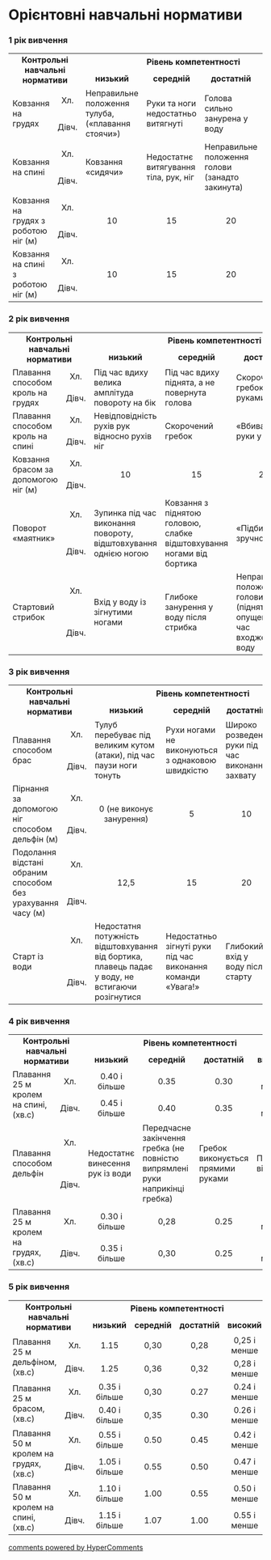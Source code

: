 <div id="hypercomments_widget" class="js-hypercomments-widget invisible"></div>

Орієнтовні навчальні нормативи
=============================

### 1 рік вивчення

<table>
<tbody>
<tr>
<td rowspan="2" colspan="2" align="center"><b>Контрольні навчальні нормативи</b></td>
<td colspan="4" align="center"><b>Рівень компетентності</b></td>
</tr>
<tr class="odd">
<td align="center"><b>низький</b></td>
<td align="center"><b>середній</b></td>
<td align="center"><b>достатній</b></td>
<td align="center"><b>високий</b></td>
</tr>
<tr class="even">
<td rowspan="2">Ковзання на грудях</td>
<td align="center">Хл.</td>
<td rowspan="2">Неправильне положення тулуба, («плавання стоячи»)</td>
<td rowspan="2">Руки та ноги недостатньо витягнуті</td>
<td rowspan="2">Голова сильно занурена у воду</td>
<td rowspan="2">Помилки відсутні</td>
</tr>
<tr class="odd">
<td align="center">Дівч.</td>
</tr>
<tr class="even">
<td rowspan="2">Ковзання на спині</td>
<td align="center">Хл.</td>
<td rowspan="2">Ковзання «сидячи»</td>
<td rowspan="2">Недостатнє витягування тіла, рук, ніг</td>
<td rowspan="2">Неправильне положення голови (занадто закинута)</td>
<td rowspan="2">Помилки відсутні</td>
</tr>
<tr class="odd">
<td align="center">Дівч.</td>
</tr>
<tr class="even">
<td rowspan="2">Ковзання на грудях з роботою ніг (м)</td>
<td align="center">Хл.</td>
<td rowspan="2" align="center">10</td>
<td rowspan="2" align="center">15</td>
<td rowspan="2" align="center">20</td>
<td rowspan="2" align="center">25</td>
</tr>
<tr class="odd">
<td align="center">Дівч.</td>
</tr>
<tr class="even">
<td rowspan="2">Ковзання на спині з роботою ніг (м)</td>
<td align="center">Хл.</td>
<td rowspan="2" align="center">10</td>
<td rowspan="2" align="center">15</td>
<td rowspan="2" align="center">20</td>
<td rowspan="2" align="center">25</td>
</tr>
<tr class="odd">
<td align="center">Дівч.</td>
</tr>
</tbody>
</table>

### 2 рік вивчення

<table>
<tbody>
<tr>
<td rowspan="2" colspan="2" align="center"><b>Контрольні навчальні нормативи</b></td>
<td colspan="4" align="center"><b>Рівень компетентності</b></td>
</tr>
<tr class="odd">
<td align="center"><b>низький</b></td>
<td align="center"><b>середній</b></td>
<td align="center"><b>достатній</b></td>
<td align="center"><b>високий</b></td>
</tr>
<tr class="even">
<td rowspan="2">Плавання способом кроль на грудях</td>
<td align="center">Хл.</td>
<td rowspan="2">Під час вдиху велика амплітуда повороту на бік</td>
<td rowspan="2">Під час вдиху піднята, а не повернута голова</td>
<td rowspan="2">Скорочений гребок руками</td>
<td rowspan="2">Помилки відсутні</td>
</tr>
<tr class="odd">
<td align="center">Дівч.</td>
</tr>
<tr class="even">
<td rowspan="2">Плавання способом кроль на спині</td>
<td align="center">Хл.</td>
<td rowspan="2">Невідповідність рухів рук відносно рухів ніг</td>
<td rowspan="2">Скорочений гребок</td>
<td rowspan="2">«Вбивання» руки у воду</td>
<td rowspan="2">Помилки відсутні</td>
</tr>
<tr class="odd">
<td align="center">Дівч.</td>
</tr>
<tr class="even">
<td rowspan="2">Ковзання брасом за допомогою ніг (м)</td>
<td align="center">Хл.</td>
<td rowspan="2" align="center">10</td>
<td rowspan="2" align="center">15</td>
<td rowspan="2" align="center">20</td>
<td rowspan="2" align="center">25</td>
</tr>
<tr class="odd">
<td align="center">Дівч.</td>
</tr>
<tr class="even">
<td rowspan="2">Поворот «маятник»</td>
<td align="center">Хл.</td>
<td rowspan="2">Зупинка під час виконання повороту, відштовхування однією ногою</td>
<td rowspan="2">Ковзання з піднятою головою, слабке відштовхування ногами від бортика</td>
<td rowspan="2">«Підбирання» зручної руки</td>
<td rowspan="2">Помилки відсутні</td>
</tr>
<tr class="odd">
<td align="center">Дівч.</td>
</tr>
<tr class="even">
<td rowspan="2">Стартовий стрибок</td>
<td align="center">Хл.</td>
<td rowspan="2">Вхід у воду із зігнутими ногами</td>
<td rowspan="2">Глибоке занурення у воду після стрибка</td>
<td rowspan="2">Неправильне положення голови (піднята – опущена) під час входження у воду</td>
<td rowspan="2">Помилки відсутні</td>
</tr>
<tr class="odd">
<td align="center">Дівч.</td>
</tr>
</tbody>
</table>

### 3 рік вивчення

<table>
<tbody>
<tr>
<td rowspan="2" colspan="2" align="center"><b>Контрольні навчальні нормативи</b></td>
<td colspan="4" align="center"><b>Рівень компетентності</b></td>
</tr>
<tr class="odd">
<td align="center"><b>низький</b></td>
<td align="center"><b>середній</b></td>
<td align="center"><b>достатній</b></td>
<td align="center"><b>високий</b></td>
</tr>
<tr class="even">
<td rowspan="2">Плавання способом брас</td>
<td align="center">Хл.</td>
<td rowspan="2">Тулуб перебуває під великим кутом (атаки), під час паузи ноги тонуть</td>
<td rowspan="2">Рухи ногами не виконуються з однаковою швидкістю</td>
<td rowspan="2">Широко розведені руки під час виконання захвату</td>
<td rowspan="2">Помилки відсутні</td>
</tr>
<tr class="odd">
<td align="center">Дівч.</td>
</tr>
<tr class="even">
<td rowspan="2">Пірнання за допомогою ніг способом дельфін (м)</td>
<td align="center">Хл.</td>
<td rowspan="2" align="center">0 (не виконує занурення)</td>
<td rowspan="2" align="center">5</td>
<td rowspan="2" align="center">10</td>
<td rowspan="2" align="center">15</td>
</tr>
<tr class="odd">
<td align="center">Дівч.</td>
</tr>
<tr class="even">
<td rowspan="2">Подолання відстані обраним способом без урахування часу (м)</td>
<td align="center">Хл.</td>
<td rowspan="2" align="center">12,5</td>
<td rowspan="2" align="center">15</td>
<td rowspan="2" align="center">20</td>
<td rowspan="2" align="center">25 і більше</td>
</tr>
<tr class="odd">
<td align="center">Дівч.</td>
</tr>
<tr class="even">
<td rowspan="2">Старт із води</td>
<td align="center">Хл.</td>
<td rowspan="2">Недостатня потужність відштовхування від бортика, плавець падає у воду, не встигаючи розігнутися</td>
<td rowspan="2">Недостатньо зігнуті руки під час виконання команди «Увага!»</td>
<td rowspan="2">Глибокий вхід у воду після старту</td>
<td rowspan="2">Помилки відсутні</td>
</tr>
<tr class="odd">
<td align="center">Дівч.</td>
</tr>
</tbody>
</table>

### 4 рік вивчення

<table>
<tbody>
<tr>
<td rowspan="2" colspan="2" align="center"><b>Контрольні навчальні нормативи</b></td>
<td colspan="4" align="center"><b>Рівень компетентності</b></td>
</tr>
<tr class="odd">
<td align="center"><b>низький</b></td>
<td align="center"><b>середній</b></td>
<td align="center"><b>достатній</b></td>
<td align="center"><b>високий</b></td>
</tr>
<tr class="even">
<td rowspan="2">Плавання 25 м кролем на спині, (хв.с)</td>
<td align="center">Хл.</td>
<td align="center">0.40 і більше</td>
<td align="center">0.35</td>
<td align="center">0.30</td>
<td align="center">0.25 і менше</td>
</tr>
<tr class="odd">
<td align="center">Дівч.</td>
<td align="center">0.45 і більше</td>
<td align="center">0.40</td>
<td align="center">0.35</td>
<td align="center">0.30 і менше</td>
</tr>
<tr class="even">
<td rowspan="2">Плавання способом дельфін</td>
<td align="center">Хл.</td>
<td rowspan="2">Недостатнє винесення рук із води</td>
<td rowspan="2">Передчасне закінчення гребка (не повністю випрямлені руки наприкінці гребка)</td>
<td rowspan="2">Гребок виконується прямими руками</td>
<td rowspan="2">Помилки відсутні</td>
</tr>
<tr class="odd">
<td align="center">Дівч.</td>
</tr>
<tr class="even">
<td rowspan="2">Плавання 25 м кролем на грудях, (хв.с)</td>
<td align="center">Хл.</td>
<td align="center">0.30 і більше</td>
<td align="center">0,28</td>
<td align="center">0.25</td>
<td align="center">0.20 і менше</td>
</tr>
<tr class="odd">
<td align="center">Дівч.</td>
<td align="center">0.35 і більше</td>
<td align="center">0,30</td>
<td align="center">0.25</td>
<td align="center">0.23 і менше</td>
</tr>
</tbody>
</table>

### 5 рік вивчення

<table>
<tbody>
<tr>
<td rowspan="2" colspan="2" align="center"><b>Контрольні навчальні нормативи</b></td>
<td colspan="4" align="center"><b>Рівень компетентності</b></td>
</tr>
<tr class="odd">
<td align="center"><b>низький</b></td>
<td align="center"><b>середній</b></td>
<td align="center"><b>достатній</b></td>
<td align="center"><b>високий</b></td>
</tr>
<tr class="even">
<td rowspan="2">Плавання 25 м дельфіном, (хв.с)</td>
<td align="center">Хл.</td>
<td align="center">1.15</td>
<td align="center">0,30</td>
<td align="center">0,28</td>
<td align="center">0,25 і менше</td>
</tr>
<tr class="odd">
<td align="center">Дівч.</td>
<td align="center">1.25</td>
<td align="center">0,36</td>
<td align="center">0,32</td>
<td align="center">0,28 і менше</td>
</tr>
<tr class="even">
<td rowspan="2">Плавання 25 м брасом, (хв.с)</td>
<td align="center">Хл.</td>
<td align="center">0.35 і більше</td>
<td align="center">0,30</td>
<td align="center">0.27</td>
<td align="center">0.24 і менше</td>
</tr>
<tr class="odd">
<td align="center">Дівч.</td>
<td align="center">0.40 і більше</td>
<td align="center">0,35</td>
<td align="center">0.30</td>
<td align="center">0.26 і менше</td>
</tr>
<tr class="even">
<td rowspan="2">Плавання 50 м кролем на грудях, (хв.с)</td>
<td align="center">Хл.</td>
<td align="center">0.55 і більше</td>
<td align="center">0.50</td>
<td align="center">0.45</td>
<td align="center">0.42 і менше</td>
</tr>
<tr class="odd">
<td align="center">Дівч.</td>
<td align="center">1.05 і більше</td>
<td align="center">0.55</td>
<td align="center">0.50</td>
<td align="center">0.47 і менше</td>
</tr>
<tr class="even">
<td rowspan="2">Плавання 50 м кролем на спині, (хв.с)</td>
<td align="center">Хл.</td>
<td align="center">1.10 і більше</td>
<td align="center">1.00</td>
<td align="center">0.55</td>
<td align="center">0.50 і менше</td>
</tr>
<tr class="odd">
<td align="center">Дівч.</td>
<td align="center">1.15 і більше</td>
<td align="center">1.07</td>
<td align="center">1.00</td>
<td align="center">0.55 і менше</td>
</tr>
</tbody>
</table>

<div class="js-hypercomments-container">
    <a href="http://hypercomments.com" class="hc-link" title="comments widget">comments powered by HyperComments</a>
</div>